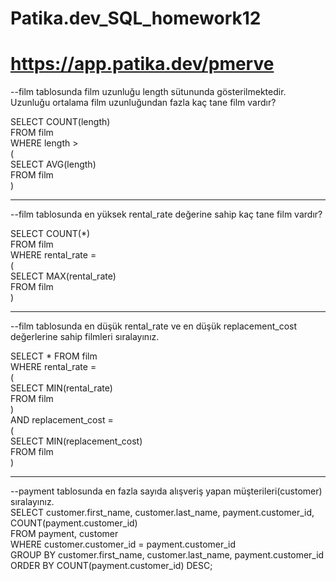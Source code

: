# Patika.dev_SQL_homework12  
# https://app.patika.dev/pmerve  


--film tablosunda film uzunluğu length sütununda gösterilmektedir. Uzunluğu ortalama film uzunluğundan fazla kaç tane film vardır?  

SELECT COUNT(length)  
FROM film  
WHERE length >   
(  
	SELECT AVG(length)   
	FROM film  
)    


----------------------------------------------------  
--film tablosunda en yüksek rental_rate değerine sahip kaç tane film vardır?  

SELECT COUNT(*)   
FROM film  
WHERE rental_rate =    
(  
	SELECT MAX(rental_rate)   
	FROM film  
)  


--------------------------------------------------------  
--film tablosunda en düşük rental_rate ve en düşük replacement_cost değerlerine sahip filmleri sıralayınız.  

SELECT * FROM film  
WHERE rental_rate =   
(  
	SELECT MIN(rental_rate)    
	FROM film  
)  
AND replacement_cost =   
(  
	SELECT MIN(replacement_cost)  
	FROM film  
)  

--------------------------------------------------------  
--payment tablosunda en fazla sayıda alışveriş yapan müşterileri(customer) sıralayınız.  
SELECT customer.first_name, customer.last_name, payment.customer_id, COUNT(payment.customer_id)  
FROM payment, customer  
WHERE customer.customer_id = payment.customer_id  
GROUP BY customer.first_name, customer.last_name, payment.customer_id  
ORDER BY COUNT(payment.customer_id) DESC;  
